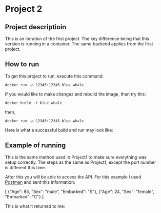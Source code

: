 # Project 2

## Project descriptioin
This is an iteration of the first project. The key difference being that this version is running in a container. The same backend applies from the first project. 

## How to run
To get this project to run, execute this command:

`docker run -p 12345:12345 blue_whale`

If you would like to make changes and rebuild the image, then try this:

`docker build -t blue_whale .`

then, 

`docker run -p 12345:12345 blue_whale`

Here is what a successful build and run may look like:
[](images/Successful-build-and-run.png)

## Example of running

This is the same method used in Project1 to make sure everything was setup correctly. The steps as the same as Project1, except the port number is different this time. 

After this you will be able to access the API. For this example I used [Postman](https://www.postman.com/) and sent this information: 

[
    {"Age": 85, "Sex": "male", "Embarked": "S"},
    {"Age": 24, "Sex": "female", "Embarked": "C"}
]

This is what it returned to me: [](/images/Postman-working.png)
